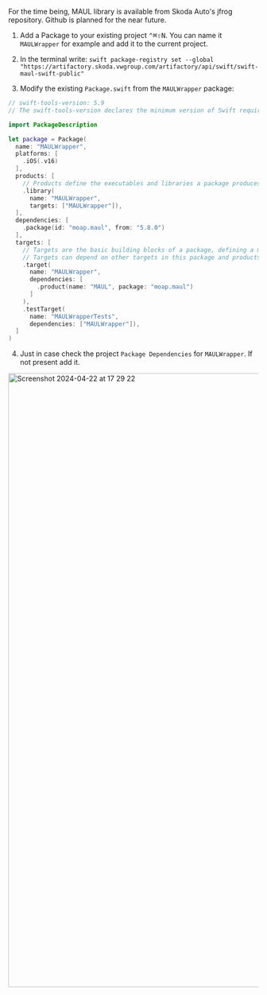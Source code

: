 For the time being, MAUL library is available from Skoda Auto's jfrog repository. Github is planned for the near future.

1. Add a Package to your existing project <kbd>⌃</kbd><kbd>⌘</kbd><kbd>⇧</kbd><kbd>N</kbd>. You can name it `MAULWrapper` for example and add it to the current project.

2. In the terminal write: `swift package-registry set --global "https://artifactory.skoda.vwgroup.com/artifactory/api/swift/swift-maul-swift-public"`

3. Modify the existing `Package.swift` from the `MAULWrapper` package:

```swift
// swift-tools-version: 5.9
// The swift-tools-version declares the minimum version of Swift required to build this package.

import PackageDescription

let package = Package(
  name: "MAULWrapper",
  platforms: [
    .iOS(.v16)
  ],
  products: [
    // Products define the executables and libraries a package produces, making them visible to other packages.
    .library(
      name: "MAULWrapper",
      targets: ["MAULWrapper"]),
  ],
  dependencies: [
    .package(id: "moap.maul", from: "5.8.0")
  ],
  targets: [
    // Targets are the basic building blocks of a package, defining a module or a test suite.
    // Targets can depend on other targets in this package and products from dependencies.
    .target(
      name: "MAULWrapper",
      dependencies: [
        .product(name: "MAUL", package: "moap.maul")
      ]
    ),
    .testTarget(
      name: "MAULWrapperTests",
      dependencies: ["MAULWrapper"]),
  ]
)
```

4. Just in case check the project `Package Dependencies` for `MAULWrapper`. If not present add it.

<img width="1236" alt="Screenshot 2024-04-22 at 17 29 22" src="https://gist.github.com/assets/127192432/fbc066fd-2bc5-432e-b7e9-a967519507a4">


